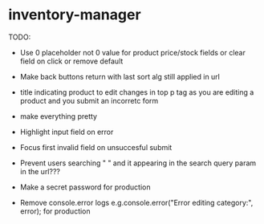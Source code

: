 # inventory-manager

TODO:

- Use 0 placeholder not 0 value for product price/stock fields or clear field on click or remove default

- Make back buttons return with last sort alg still applied in url

- title indicating product to edit changes in top p tag as you are editing a product and you submit an incorretc form

- make everything pretty
- Highlight input field on error
- Focus first invalid field on unsuccesful submit

- Prevent users searching " " and it appearing in the search query param in the url???

- Make a secret password for production
- Remove console.error logs e.g.console.error("Error editing category:", error); for production
